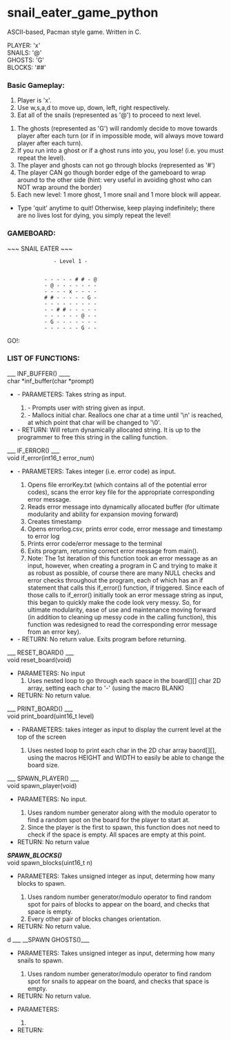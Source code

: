 # snail_eater_game_python
ASCII-based, Pacman style game. Written in C.

PLAYER: 'x' <br>
SNAILS: '@' <br>
GHOSTS: 'G' <br>
BLOCKS: '##' <br>

<h3>Basic Gameplay:</h3>
<ol>
<li>Player is 'x'. <br> </li>
<li>Use w,s,a,d to move up, down, left, right respectively. <br></li>
<li>Eat all of the snails (represented as '@') to proceed to next level. <br></li>
</ol> 

<ol>
<li>The ghosts (represented as 'G') will randomly decide to move towards player after each turn (or if in impossible mode, will always move toward player after each turn).</li>
<li>If you run into a ghost or if a ghost runs into you, you lose! (i.e. you must repeat the level).</li>
<li>The player and ghosts can not go through blocks (represented as '#')</li>
<li>The player CAN go though border edge of the gameboard to wrap around to the other side (hint: very useful in avoiding ghost who can NOT wrap around the border)</li>
<li>Each new level: 1 more ghost, 1 more snail and 1 more block will appear.</li>
</ol>

<ul>
<li>Type 'quit' anytime to quit! Otherwise, keep playing indefinitely; there are no lives lost for dying, you simply repeat the level!</li>
</ul>

<h3>GAMEBOARD:</h3>
                             ~~~ SNAIL EATER ~~~

                   - Level 1 -


                - - - - - # # - @ 
                - @ - - - - - - - 
                - - - - x - - - - 
                # # - - - - - G - 
                - - - - - - - - - 
                - - # # - - - - - 
                - - - - - - @ - - 
                - G - - - - - - - 
                - - - - - - G - - 

GO!: 

<h3>LIST OF FUNCTIONS:</h3>

___ INF_BUFFER() ____
<br>
char *inf_buffer(char *prompt)
<ul>
<li>- PARAMETERS: Takes string as input.</li>
  <ol>
    <li>- Prompts user with string given as input.</li>
    <li>- Mallocs initial char. Reallocs one char at a time until '\n' is reached, at which point that char will be changed to '\0'.</li>
  </ol>
<li>- RETURN: Will return dynamically allocated string. It is up to the programmer to free this string in the calling function.</li>
</ul>

___ IF_ERROR() ___
<br>
void if_error(int16_t error_num)
<ul>
  <li>- PARAMETERS: Takes integer (i.e. error code) as input.  </li>
  <ol>
    <li> Opens file errorKey.txt (which contains all of the potential error codes), scans the error key file for the appropriate corresponding error message.</li>
    <li> Reads error message into dynamically allocated buffer (for ultimate modularity and ability for expansion moving forward)</li>
    <li> Creates timestamp</li>
    <li> Opens errorlog.csv, prints error code, error message and timestamp to error log</li>
    <li> Prints error code/error message to the terminal</li>
    <li> Exits program, returning correct error message from main().</li>
    <li> Note: The 1st iteration of this function took an error message as an input, however, when creating a program in C and trying to make it as robust as possible, of course there are many NULL checks and error checks throughout the program, each of which has an if statement that calls this if_error() function, if triggered. Since each of those calls to if_error() initially took an error message string as input, this began to quickly make the code look very messy. So, for ultimate modularity, ease of use and maintenance moving forward (in addition to cleaning up messy code in the calling function), this function was redesigned to read the corresponding error message from an error key).</li>
   </ol>
  <li>- RETURN: No return value. Exits program before returning.</li>
</ul>

___ RESET_BOARD() ___
<br>
void reset_board(void)
<ul>
  <li> PARAMETERS: No input
  <ol>
    <li> Uses nested loop to go through each space in the board[][] char 2D array, setting each char to '-' (using the macro BLANK)</li>
  </ol>
  <li> RETURN: No return value.
</ul>
___ PRINT_BOARD() ___
<br>
void print_board(uint16_t level)
<ul>
  <li>- PARAMETERS: takes integer as input to display the current level at the top of the screen</li>
  <ol>
  <li> Uses nested loop to print each char in the 2D char array baord[][], using the macros HEIGHT and WIDTH to easily be able to change the board size.</li>
  </ol>
</ul>


___ SPAWN_PLAYER() ___
<br>
void spawn_player(void)
<ul>
  <li>PARAMETERS: No input.</li>
  <ol>
    <li> Uses random number generator along with the modulo operator to find a random spot on the board for the player to start at.</li>
    <li> Since the player is the first to spawn, this function does not need to check if the space is empty. All spaces are empty at this point.</li>
  </ol>
  <li>RETURN: No return value</li>
</ul>

___SPAWN_BLOCKS()___
<br>
void spawn_blocks(uint16_t n)
<ul>
  <li>PARAMETERS: Takes unsigned integer as input, determing how many blocks to spawn.</li>
  <ol>
    <li>Uses random number generator/modulo operator to find random spot for pairs of blocks to appear on the board, and checks that space is empty.</li>
    <li>Every other pair of blocks changes orientation.</li>
  </ol>
  <li>RETURN: No return value.</li>
</ul>
d
___ __SPAWN GHOSTS()___
<ul>
  <li>PARAMETERS: Takes unsigned integer as input, determing how many snails to spawn.</li>
  <ol>
    <li>Uses random number generator/modulo operator to find random spot for snails to appear on the board, and checks that space is empty.</li>
  </ol>
  <li>RETURN: No return value.</li>
</ul>


<ul>
  <li>PARAMETERS: </li>
  <ol>
    <li></li>
  </ol>
  <li>RETURN:</li>
</ul>
